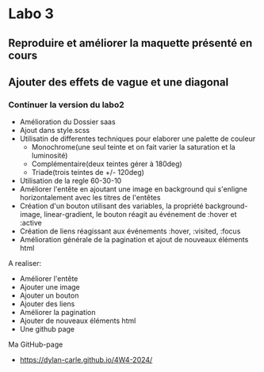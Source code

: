 # Labo 3
## Reproduire et améliorer la maquette présenté en cours
## Ajouter des effets de vague et une diagonal

### Continuer la version du labo2
 - Amélioration du Dossier saas
 - Ajout dans style.scss
 - Utilisatin de differentes techniques pour elaborer une palette de couleur
     - Monochrome(une seul teinte et on fait varier la saturation et la luminosité)
     - Complémentaire(deux teintes gérer à 180deg)
     - Triade(trois teintes de +/- 120deg)
 - Utilisation de la regle 60-30-10
 - Améliorer l'entête en ajoutant une image en background qui s'enligne horizontalement avec les titres de l'entêtes
 - Création d'un bouton utilisant des variables, la propriété background-image, linear-gradient, le bouton réagit au événement de :hover et :active
 - Création de liens réagissant aux événements :hover, :visited, :focus
 - Amélioration générale de la pagination et ajout de nouveaux éléments html
 
A realiser:
 - Améliorer l'entête
 - Ajouter une image
 - Ajouter un bouton
 - Ajouter des liens
 - Améliorer la pagination
 - Ajouter de nouveaux éléments html
 - Une github page

Ma GitHub-page 
 - https://dylan-carle.github.io/4W4-2024/